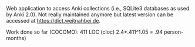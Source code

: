 Web application to access Anki collections (i.e., SQLite3 databases as used by 
Anki 2.0). Not really maintained anymore but latest version can be accessed at
https://dict.weitnahbei.de.

Work done so far (COCOMO):
411 LOC (cloc)
2.4*.411^1.05 = .94 person-months)
